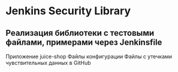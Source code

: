 # Jenkins Security Library
## Реализация библиотеки с тестовыми файлами, примерами через Jenkinsfile

Приложение juice-shop
Файлы конфигурации 
Файлы с утечками чувствительных данных в GitHub

